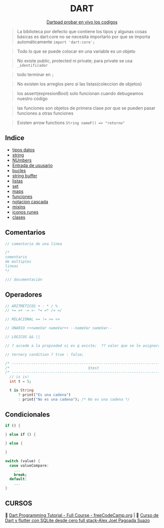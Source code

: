 <h1 align="center">DART</h1>
<p align="center">
  <a href="https://dartpad.dev/?null_safety=true" target="_blank">Dartpad probar en vivo los codigos</a>
</p>

> La biblioteca por defecto que contiene los tipos y algunas cosas básicas es dart:core no se necesita importarlo por que se importa automáticamente `import 'dart:core';`

> Todo lo que se puede colocar en una variable es un objeto

> No existe public, protected ni private; para private se usa `_identificador`

> todo terminar en `;`

> No existen los arreglos pero si las listas(coleccion de objetos)

> los assert(expresionBool)  solo funcionan cuando debugeamos nuestro código

> las funciones son objetos de primera clase por que se pueden pasar funciones a otras funciones

> Existen arrow functions `String nameF() => "retorno"`


## Indice
- [tipos datos](tipos_datos.dart)
- [string](String.dart)
- [NUmbers](Number.dart)
- [Entrada de ususario](entradausuario.dart)
- [bucles](bucles.dart)
- [string buffer](stringBuffer.dart)
- [listas](listas.dart)
- [set](Set.dart)
- [maps](map.dart)
- [funciones](funciones.dart)
- [notacion cascada](notacionCascada.dart)
- [mixins](mixins.dart)
- [iconos runes](runes.dart)
- [clases](clases.dart)


## Comentarios

```dart
// comentario de una línea

/*
comentario
de multiples
lineas
*/

/// documentación
```

## Operadores

```dart
// ARITMÉTICOS + - * / %
// += =+ -= =- *= =* /= =/

// RELACIONAL == != >= <=

// UNARIO ++nameVar nameVar++ --nameVar nameVar--

// LOGICOS && ||

// ? accede a la propiedad si es q existe;  ?? valor que se le asignara si es null

// ternary condition ? true : false;

/* -------------------------------------------------------------------------- */
/*                                    $test                                   */
/* -------------------------------------------------------------------------- */
  // is is!
  int t = 5;

  t is String
      ? print("Es una cadena")
      : print("No es una cadena"); /* No es una cadena */

```
## Condicionales

```dart
if () {

} else if () {

} else {

}

switch (value) {
  case valueCompare:
    ...
    break;
  default:
    ...
}

```

## CURSOS

📖 [Dart Programming Tutorial - Full Course - freeCodeCamp.org](https://www.youtube.com/watch?v=Ej_Pcr4uC2Q) | 
📖 [Curso de Dart y flutter con SQLite desde cero full stack-Alex Joel Pagoada Suazo](https://www.udemy.com/course/curso-de-programacion-de-dart-y-flutter-desde-cero/)
